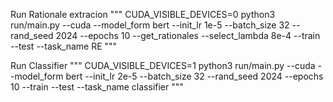 Run Rationale extracion
"""
CUDA_VISIBLE_DEVICES=0 python3 run/main.py --cuda --model_form bert --init_lr 1e-5 --batch_size 32 --rand_seed 2024 --epochs 10 --get_rationales --select_lambda 8e-4 --train --test --task_name RE
"""

Run Classifier
"""
CUDA_VISIBLE_DEVICES=1 python3 run/main.py --cuda --model_form bert --init_lr 2e-5 --batch_size 32 --rand_seed 2024 --epochs 10 --train --test --task_name classifier
"""
